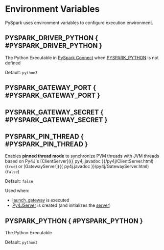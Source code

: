 # Environment Variables

PySpark uses environment variables to configure execution environment.

## PYSPARK_DRIVER_PYTHON { #PYSPARK_DRIVER_PYTHON }

The Python Executable in [PySpark Connect](connect/index.md) when [PYSPARK_PYTHON](#PYSPARK_PYTHON) is not defined

Default: `python3`

## PYSPARK_GATEWAY_PORT { #PYSPARK_GATEWAY_PORT }

## PYSPARK_GATEWAY_SECRET { #PYSPARK_GATEWAY_SECRET }

## PYSPARK_PIN_THREAD { #PYSPARK_PIN_THREAD }

Enables **pinned thread mode** to synchronize PVM threads with JVM threads based on Py4J's [ClientServer]({{ py4j.javadoc }}/py4j/ClientServer.html) (`true`) or [GatewayServer]({{ py4j.javadoc }}/py4j/GatewayServer.html) (`false`)

Default: `false`

Used when:

* [launch_gateway](pyspark/java_gateway.md) is executed
* [Py4JServer](Py4JServer.md) is created (and initializes the [server](Py4JServer.md#server))

## PYSPARK_PYTHON { #PYSPARK_PYTHON }

The Python Executable

Default: `python3`
